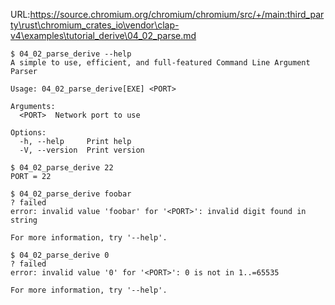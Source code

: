 URL:https://source.chromium.org/chromium/chromium/src/+/main:third_party\rust\chromium_crates_io\vendor\clap-v4\examples\tutorial_derive\04_02_parse.md
```console
$ 04_02_parse_derive --help
A simple to use, efficient, and full-featured Command Line Argument Parser

Usage: 04_02_parse_derive[EXE] <PORT>

Arguments:
  <PORT>  Network port to use

Options:
  -h, --help     Print help
  -V, --version  Print version

$ 04_02_parse_derive 22
PORT = 22

$ 04_02_parse_derive foobar
? failed
error: invalid value 'foobar' for '<PORT>': invalid digit found in string

For more information, try '--help'.

$ 04_02_parse_derive 0
? failed
error: invalid value '0' for '<PORT>': 0 is not in 1..=65535

For more information, try '--help'.

```
